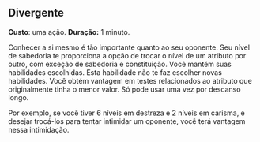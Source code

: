 ## Divergente

**Custo**: uma ação.
**Duração:** 1 minuto.

Conhecer a si mesmo é tão importante quanto ao seu oponente. Seu nível de sabedoria te proporciona a opção de trocar o nível de um atributo por outro, com exceção de sabedoria e constituição. Você mantém suas habilidades escolhidas. Esta habilidade não te faz escolher novas habilidades. Você obtém vantagem em testes relacionados ao atributo que originalmente tinha o menor valor. Só pode usar uma vez por descanso longo.

Por exemplo, se você tiver 6 níveis em destreza e 2 níveis em carisma, e desejar trocá-los para tentar intimidar um oponente, você terá vantagem nessa intimidação.